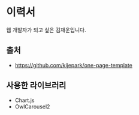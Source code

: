 # 이력서

웹 개발자가 되고 싶은 김재운입니다.

## 출처
- https://github.com/kijepark/one-page-template

## 사용한 라이브러리
- Chart.js
- OwlCarousel2
